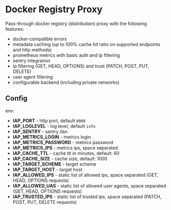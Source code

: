 # Docker Registry Proxy

Pass-through docker registry (distribution) proxy with the following features:

* docker-compatible errors
* metadata caching (up to 100% cache hit ratio on supported endpoints and http methods)
* prometheus metrics with basic auth and ip filtering
* sentry integration
* ip filtering (GET, HEAD, OPTIONS) and trust (PATCH, POST, PUT, DELETE)
* user agent filtering
* configurable backend (including private networks)

## Config

env:

* **IAP_PORT** - http port, default `8080`
* **IAP_LOGLEVEL** - log level, default `info`
* **IAP_SENTRY** - sentry dsn
* **IAP_METRICS_LOGIN** - metrics login
* **IAP_METRICS_PASSWORD** - metrics password
* **IAP_METRICS_IPS** - metrics ips, space separated
* **IAP_CACHE_TTL** - cache ttl in minutes, default: 60
* **IAP_CACHE_SIZE** - cache size, default: 1000
* **IAP_TARGET_SCHEME** - target scheme
* **IAP_TARGET_HOST** - target host
* **IAP_ALLOWED_IPS** - static list of allowed ips, space separated (GET, HEAD, OPTIONS requests)
* **IAP_ALLOWED_UAS** - static list of allowed user agents, space separated (GET, HEAD, OPTIONS requests)
* **IAP_TRUSTED_IPS** - static list of trusted ips, space separated (PATCH, POST, PUT, DELETE requests)

